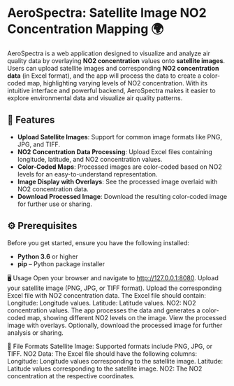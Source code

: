 # AeroSpectra: Satellite Image NO2 Concentration Mapping 🌍

AeroSpectra is a web application designed to visualize and analyze air quality data by overlaying **NO2 concentration** values onto **satellite images**. Users can upload satellite images and corresponding **NO2 concentration data** (in Excel format), and the app will process the data to create a color-coded map, highlighting varying levels of NO2 concentration. With its intuitive interface and powerful backend, AeroSpectra makes it easier to explore environmental data and visualize air quality patterns.

## 🚀 Features

- **Upload Satellite Images**: Support for common image formats like PNG, JPG, and TIFF.
- **NO2 Concentration Data Processing**: Upload Excel files containing longitude, latitude, and NO2 concentration values.
- **Color-Coded Maps**: Processed images are color-coded based on NO2 levels for an easy-to-understand representation.
- **Image Display with Overlays**: See the processed image overlaid with NO2 concentration data.
- **Download Processed Image**: Download the resulting color-coded image for further use or sharing.

## ⚙️ Prerequisites

Before you get started, ensure you have the following installed:

- **Python 3.6** or higher
- **pip** – Python package installer



🖥️ Usage
Open your browser and navigate to http://127.0.0.1:8080.
Upload your satellite image (PNG, JPG, or TIFF format).
Upload the corresponding Excel file with NO2 concentration data.
The Excel file should contain:
Longitude: Longitude values.
Latitude: Latitude values.
NO2: NO2 concentration values.
The app processes the data and generates a color-coded map, showing different NO2 levels on the image.
View the processed image with overlays.
Optionally, download the processed image for further analysis or sharing.


📂 File Formats
Satellite Image: Supported formats include PNG, JPG, or TIFF.
NO2 Data: The Excel file should have the following columns:
Longitude: Longitude values corresponding to the satellite image.
Latitude: Latitude values corresponding to the satellite image.
NO2: The NO2 concentration at the respective coordinates.
